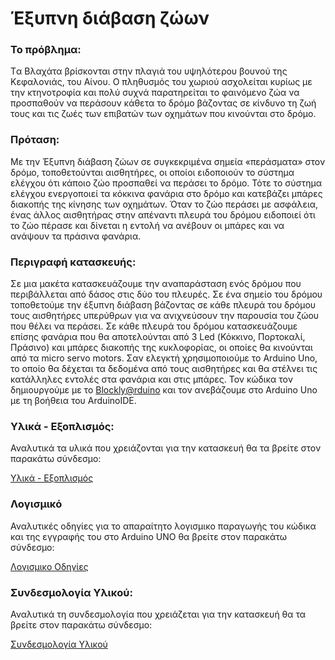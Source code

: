 # Έξυπνη διάβαση ζώων

### Το πρόβλημα:

  Tα Βλαχάτα βρίσκονται στην πλαγιά του υψηλότερου βουνού της Κεφαλονιάς, του Αίνου. Ο πληθυσμός του χωριού ασχολείται κυρίως με την κτηνοτροφία και πολύ συχνά παρατηρείται το φαινόμενο ζώα να προσπαθούν να περάσουν κάθετα το δρόμο βάζοντας σε κίνδυνο τη ζωή τους και τις ζωές των επιβατών των οχημάτων που κινούνται στο δρόμο.

### Πρόταση:

  Με την Έξυπνη διάβαση ζώων σε συγκεκριμένα σημεία «περάσματα» στον δρόμο,  τοποθετούνται αισθητήρες,  οι οποίοι ειδοποιούν το σύστημα ελέγχου ότι κάποιο ζώο προσπαθεί να περάσει το δρόμο. Τότε το σύστημα ελέγχου ενεργοποιεί τα κόκκινα φανάρια στο δρόμο και κατεβάζει μπάρες διακοπής της κίνησης των οχημάτων. Όταν το ζώο περάσει με ασφάλεια, ένας άλλος αισθητήρας στην απέναντι πλευρά του δρόμου ειδοποιεί ότι το ζώο πέρασε και δίνεται η εντολή να ανέβουν οι μπάρες και να ανάψουν τα πράσινα φανάρια.

### Περιγραφή κατασκευής:

  Σε μια μακέτα κατασκευάζουμε την αναπαράσταση ενός δρόμου που περιβάλλεται από δάσος στις δύο του πλευρές. Σε ένα σημείο του δρόμου τοποθετούμε την έξυπνη διάβαση βάζοντας σε κάθε πλευρά του δρόμου τους αισθητήρες υπερύθρων για να ανιχνεύσουν την παρουσία του ζώου που θέλει να περάσει. Σε κάθε πλευρά του δρόμου κατασκευάζουμε επίσης φανάρια που θα αποτελούνται από 3 Led (Κόκκινο, Πορτοκαλί, Πράσινο) και μπάρες διακοπής της κυκλοφορίας,  οι οποίες θα κινούνται από τα micro servo motors. Σαν ελεγκτή  χρησιμοποιούμε το Arduino Uno, το οποίο θα δέχεται τα δεδομένα από τους αισθητήρες και θα στέλνει τις κατάλληλες εντολές στα φανάρια και στις μπάρες. Τον κώδικα τον δημιουργούμε με το [Blockly@rduino](http://technologiescollege.github.io/Blockly-at-rduino/) και τον ανεβάζουμε στο Arduino Uno με τη βοήθεια του ArduinoIDE.

### Υλικά - Εξοπλισμός:

Αναλυτικά τα υλικά που χρειάζονται για την κατασκευή θα τα βρείτε στον παρακάτω σύνδεσμο:

[Υλικά - Εξοπλισμός](https://github.com/vlachata/smartanimalcrossing/blob/master/Components.md)

### Λογισμικό

Αναλυτικές οδηγίες για το απαραίτητο λογισμικο παραγωγής του κώδικα και της εγγραφής του στο Arduino UNO θα βρείτε  στον παρακάτω σύνδεσμο:

[Λογισμικο Οδηγίες](https://github.com/vlachata/smartanimalcrossing/blob/master/Software.md)

### Συνδεσμολογία Υλικού:

Αναλυτικά τη συνδεσμολογία που χρειάζεται για την κατασκευή θα τα βρείτε στον παρακάτω σύνδεσμο:

[Συνδεσμολογία Υλικού](https://github.com/vlachata/smartanimalcrossing/blob/master/Connections.md)
